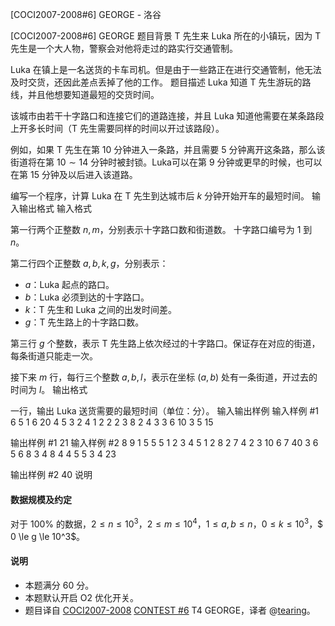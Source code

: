 



[COCI2007-2008#6] GEORGE - 洛谷














[COCI2007-2008#6] GEORGE
题目背景
T 先生来 Luka 所在的小镇玩，因为 T 先生是一个大人物，警察会对他将走过的路实行交通管制。

Luka 在镇上是一名送货的卡车司机。但是由于一些路正在进行交通管制，他无法及时交货，还因此差点丢掉了他的工作。
题目描述
Luka 知道 T 先生游玩的路线，并且他想要知道最短的交货时间。

该城市由若干十字路口和连接它们的道路连接，并且 Luka 知道他需要在某条路段上开多长时间（T 先生需要同样的时间以开过该路段）。

例如，如果 T 先生在第 $10$ 分钟进入一条路，并且需要 $5$ 分钟离开这条路，那么该街道将在第 $10 \sim 14$ 分钟时被封锁。Luka可以在第 $9$ 分钟或更早的时候，也可以在第 $15$ 分钟及以后进入该道路。

编写一个程序，计算 Luka 在 T 先生到达城市后 $k$ 分钟开始开车的最短时间。
输入输出格式
输入格式

第一行两个正整数 $n, m$，分别表示十字路口数和街道数。 十字路口编号为 $1$ 到 $n$。

第二行四个正整数 $a, b, k, g$，分别表示：
- $a$：Luka 起点的路口。
- $b$：Luka 必须到达的十字路口。
- $k$：T 先生和 Luka 之间的出发时间差。
- $g$：T 先生路上的十字路口数。

第三行 $g$ 个整数，表示 T 先生路上依次经过的十字路口。保证存在对应的街道，每条街道只能走一次。

接下来 $m$ 行，每行三个整数 $a, b, l$，表示在坐标 $(a, b)$ 处有一条街道，开过去的时间为 $l$。
输出格式

一行，输出 Luka 送货需要的最短时间（单位：分）。
输入输出样例
输入样例 #1
6 5
1 6 20 4
5 3 2 4
1 2 2
2 3 8
2 4 3
3 6 10
3 5 15 

输出样例 #1
21
输入样例 #2
8 9
1 5 5 5
1 2 3 4 5
1 2 8
2 7 4
2 3 10
6 7 40
3 6 5
6 8 3
4 8 4
4 5 5
3 4 23 

输出样例 #2
40
说明
#### 数据规模及约定

对于 $100\%$ 的数据，$2 \le n \le 10^3$，$2 \le m \le 10^4$，$1 \le a, b \le n$，$0 \le k \le 10^3$，$ 0 \le g \le 10^3$。

#### 说明
- 本题满分 $60$ 分。
- 本题默认开启 O2 优化开关。
- 题目译自 [COCI2007-2008](https://hsin.hr/coci/archive/2007_2008/) [CONTEST #6](https://hsin.hr/coci/archive/2007_2008/contest6_tasks.pdf) T4 GEORGE，译者 @[tearing](https://www.luogu.com.cn/user/219791)。






